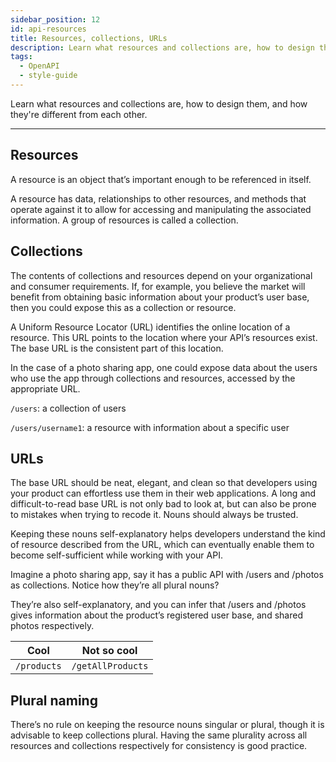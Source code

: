 ```yaml
---
sidebar_position: 12
id: api-resources
title: Resources, collections, URLs
description: Learn what resources and collections are, how to design them, and how they're different from each other
tags:
  - OpenAPI
  - style-guide
---
```


Learn what resources and collections are, how to design them, and how they're different from each other.

---

## Resources

A resource is an object that’s important enough to be referenced in itself.

A resource has data, relationships to other resources, and methods that operate against it to allow for accessing and manipulating the associated information.
A group of resources is called a collection.

## Collections

The contents of collections and resources depend on your organizational and consumer requirements.
If, for example, you believe the market will benefit from obtaining basic information about your product’s user base, then you could expose this as a collection or resource.

A Uniform Resource Locator (URL) identifies the online location of a resource.
This URL points to the location where your API’s resources exist.
The base URL is the consistent part of this location.

In the case of a photo sharing app, one could expose data about the users who use the app through collections and resources, accessed by the appropriate URL.

`/users`: a collection of users

`/users/username1`: a resource with information about a specific user

## URLs

The base URL should be neat, elegant, and clean so that developers using your product can effortless use them in their web applications.
A long and difficult-to-read base URL is not only bad to look at, but can also be prone to mistakes when trying to recode it.
Nouns should always be trusted.

Keeping these nouns self-explanatory helps developers understand the kind of resource described from the URL,
which can eventually enable them to become self-sufficient while working with your API.

Imagine a photo sharing app, say it has a public API with /users and /photos as collections.
Notice how they’re all plural nouns?

They’re also self-explanatory, and you can infer that /users and /photos gives information about the product’s registered user base, and shared photos respectively.

|Cool|Not so cool|
|-|-|
|`/products`|`/getAllProducts`|

## Plural naming

There’s no rule on keeping the resource nouns singular or plural, though it is advisable to keep collections plural.
Having the same plurality across all resources and collections respectively for consistency is good practice.
